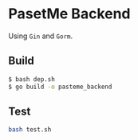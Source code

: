 # PasetMe Backend

Using `Gin` and `Gorm`.

## Build

```bash
$ bash dep.sh
$ go build -o pasteme_backend
```

## Test

```bash
bash test.sh
```
